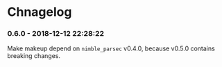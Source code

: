 # Chnagelog

<!-- %% CHANGELOG_ENTRIES %% -->

### 0.6.0 - 2018-12-12 22:28:22

Make makeup depend on `nimble_parsec` v0.4.0, because v0.5.0 contains breaking changes.

